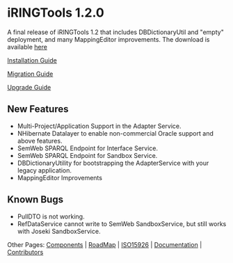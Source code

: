 # **iRINGTools** 1.2.0 #

A final release of iRINGTools 1.2 that includes DBDictionaryUtil and "empty" deployment, and many MappingEditor improvements.  The download is available [here](http://iring-tools.googlecode.com/files/iRINGTools-120.zip)

[Installation Guide](http://iring-tools.googlecode.com/files/iRINGTools_Installation_Guide_v1_2_0.Draft.pdf)

[Migration Guide](http://iring-tools.googlecode.com/files/iRINGTools_Migration_Guide_v1_2_0.Draft.pdf)

[Upgrade Guide](http://iring-tools.googlecode.com/files/iRINGTools_Upgrade_Guide_v1_2_0.Draft.pdf)

## New Features ##
  * Multi-Project/Application Support in the Adapter Service.
  * NHibernate Datalayer to enable non-commercial Oracle support and above features.
  * SemWeb SPARQL Endpoint for Interface Service.
  * SemWeb SPARQL Endpoint for Sandbox Service.
  * DBDictionaryUtility for bootstrapping the AdapterService with your legacy application.
  * MappingEditor Improvements

## Known Bugs ##
  * PullDTO is not working.
  * RefDataService cannot write to SemWeb SandboxService, but still works with Joseki SandboxService.

Other Pages: [Components](Components.md) | [RoadMap](RoadMap.md) | [ISO15926](ISO15926.md) | [Documentation](Documentation.md) | [Contributors](Contributors.md)